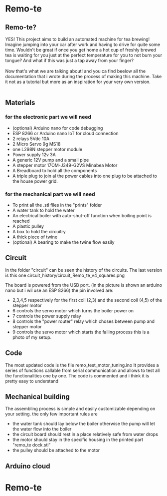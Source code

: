 # Remo-te


## Remo-te?
YES! This project aims to build an automated machine for tea brewing!<br>
Imagine jumping into your car after work and having to drive for quite some time. Wouldn't be great if once you get home a hot cup of freshly brewed tea is waiting for you just at the perfect temperature for you to not burn your tongue? And what if this was just a tap away from your finger?
<br>
<br>
Now that's what we are talking about! and you ca find beelow all the documentation that i wrote during the process of making this machine. Take it not as a tutorial but more as an inspiration for your very own version.<br>
<br>

## Materials
### for the electronic part we will need
- (optional) Arduino nano for code debugging
- ESP 8266 or Arduino nano IoT for cloud connection
- 2 relays 5Vdc 10A
- 2 Micro Servo 9g MS18
- one L298N stepper motor module
- Power supply 12v 3A
- A generic 12V pump and a small pipe
- A stepper motor 17OM-J349-G2VS Minabea Motor
- A Breadboard to hold all the components
- A triple plug to join al the power cables into one plug to be attached to the house power grid.

  
### for the mechanical part we will need
- To print all the .stl files in the "prints" folder
- A water tank to hold the water
- An electrical boiler with auto-shut-off function when boiling point is reached
- A plastic pulley
- A box to hold the circuitry
- A thick piece of twine
- (optional) A bearing to make the twine flow easily

## Circuit
In the folder "circuit" can be seen the history of the circuits. The last version is this one
circuit_history/circuit_Remo_te_v4_squares.png


The board is powered from the USB port. (in the picture is shown an arduino nano but i wil use an ESP 8266)
the pin involved are:
- 2,3,4,5 respectively for the first coil (2,3) and the second coil (4,5) of the stepper motor
- 6 controls the servo motor which turns the boiler power on
- 7 controls the power supply relay
- 8 controls the "power router" relay which choses between pump and stepper motor 
- 9 controls the servo motor which starts the falling process
this is a photo of my setup.

## Code
The most updated code is the file remo_test_motor_tuning.ino
It provides a series of functions callable from serial communication and allows to test all the functionalities one by one. The code is commented and i think it is pretty easy to understand


## Mechanical building
The assembling process is simple and easily customizable depending on your setting. the only few important rules are 
- the water tank should lay below the boiler otherwise the pump will let the water flow into the boiler
- the circuit board should rest in a place relatively safe from water drops
- the motor should stay in the specific housing in the printed part "remo_te dock.stl"
- the pulley should be attached to the motor 

## Arduino cloud


# Remo-te

